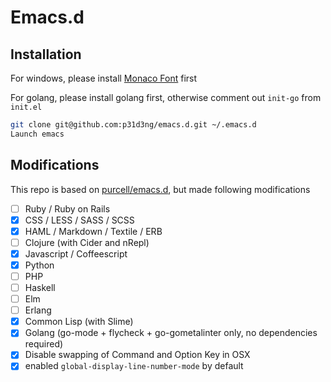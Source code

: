 # Emacs.d 

## Installation

For windows, please install [Monaco Font](https://github.com/todylu/monaco.ttf) first

For golang, please install golang first, otherwise comment out `init-go` from `init.el`

```bash
git clone git@github.com:p31d3ng/emacs.d.git ~/.emacs.d
Launch emacs
```

## Modifications

This repo is based on [purcell/emacs.d](https://github.com/purcell/emacs.d), but made following modifications

- [ ] Ruby / Ruby on Rails
- [x] CSS / LESS / SASS / SCSS
- [x] HAML / Markdown / Textile / ERB
- [ ] Clojure (with Cider and nRepl)
- [x] Javascript / Coffeescript
- [x] Python
- [ ] PHP
- [ ] Haskell
- [ ] Elm
- [ ] Erlang
- [x] Common Lisp (with Slime)
- [x] Golang (go-mode + flycheck + go-gometalinter only, no dependencies required)
- [x] Disable swapping of Command and Option Key in OSX
- [x] enabled `global-display-line-number-mode` by default
